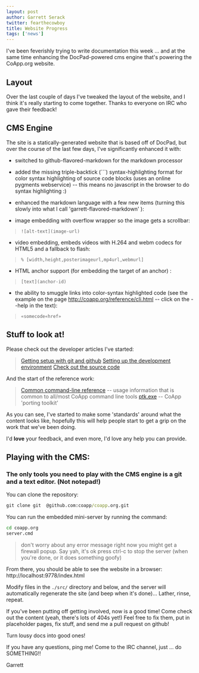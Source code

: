 ```yaml
---
layout: post
author: Garrett Serack 
twitter: fearthecowboy
title: Website Progress
tags: ['news']
---
```


I've been feverishly trying to write documentation this week ... and at the same time enhancing the DocPad-powered cms engine that's powering the CoApp.org website.

## Layout
Over the last couple of days I've tweaked the layout of the website, and I think it's really starting to come together. Thanks to everyone on IRC who gave their feedback!

## CMS Engine
The site is a statically-generated website that is based off of DocPad, but over the course of the last few days, I've significantly enhanced it with:

- switched to github-flavored-markdown for the markdown processor 

- added the missing triple-backtick (```) syntax-highlighting format for color syntax highlighting  of source code blocks (uses an online pygments webservice)  -- this means no javascript in the browser to do syntax highlighting :)

- enhanced the markdown language with a few new items (turning this slowly into what I call 'garrett-flavored-markdown' ): 

- image embedding with overflow wrapper so the image gets a scrollbar:
> `![alt-text](image-url)`

- video embedding, embeds videos with H.264 and webm codecs for HTML5 and a fallback to flash:
> `% [width,height,posterimageurl,mp4url,webmurl]`

- HTML anchor support (for embedding the target of an anchor) :
> `[text](anchor-id)`

- the ability to smuggle links into color-syntax highlighted code (see the example on the page http://coapp.org/reference/cli.html -- click on the --help in the text):
> `«somecode«href»`

## Stuff to look at!
Please check out the developer articles I've started:

> [Getting setup with git and github](/developers/git.html)
> [Setting up the development environment](/developers/development-environment.html)
> [Check out the source code](/developers/source-code.html)

And the start of the reference work: 
> [Common command-line reference](/reference/cli.html) --  usage information that is common to all/most CoApp command line tools
> [ptk.exe](/reference/ptk.html) -- CoApp 'porting toolkit'

As you can see, I've started to make some 'standards' around what the content looks like, hopefully this will help people start to get a grip on the work that we've been doing.

I'd **love** your feedback, and even more, I'd love any help you can provide. 

## Playing with the CMS:

### The only tools you need to play with the CMS engine is a git and a text editor. **(Not notepad!)**

You can clone the repository:
``` bat
git clone git  @github.com:coapp/coapp.org.git
```

You can run the embedded mini-server by running the command:
``` bat
cd coapp.org
server.cmd
```
> don't worry about any error message right now
> you might get a firewall popup. Say yah, it's ok
> press ctrl-c to stop the server (when you're done, or it does something goofy)

From there, you should be able to see the website in a browser: http://localhost:9778/index.html 

Modify files in the `./src/` directory and below, and the server will automatically regenerate the site (and beep when it's done)... Lather, rinse, repeat.

If you've been putting off getting involved, now is a good time! Come check out the content (yeah, there's lots of 404s yet!)  Feel free to fix them, put in placeholder pages, fix stuff, and send me a pull request on github!

Turn lousy docs into good ones!

If you have any questions, ping me! Come to the IRC channel, just ... do SOMETHING!!

Garrett
